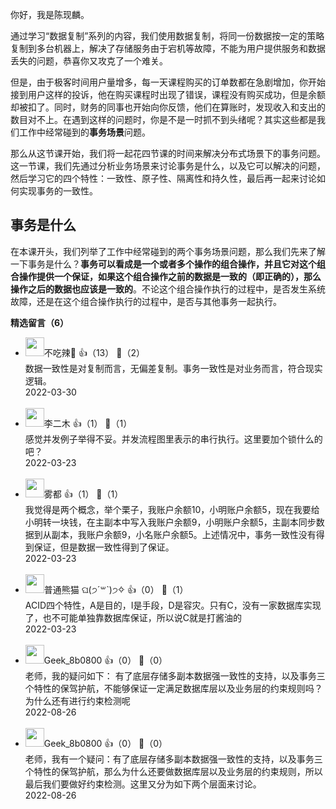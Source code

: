 你好，我是陈现麟。

通过学习“数据复制”系列的内容，我们使用数据复制，将同一份数据按一定的策略复制到多台机器上，解决了存储服务由于宕机等故障，不能为用户提供服务和数据丢失的问题，恭喜你又攻克了一个难关。

但是，由于极客时间用户量增多，每一天课程购买的订单数都在急剧增加，你开始接到用户这样的投诉，他在购买课程时出现了错误，课程没有购买成功，但是余额却被扣了。同时，财务的同事也开始向你反馈，他们在算账时，发现收入和支出的数目对不上。在遇到这样的问题时，你是不是一时抓不到头绪呢？其实这些都是我们工作中经常碰到的**事务场景**问题。

那么从这节课开始，我们将一起花四节课的时间来解决分布式场景下的事务问题。这一节课，我们先通过分析业务场景来讨论事务是什么，以及它可以解决的问题，然后学习它的四个特性：一致性、原子性、隔离性和持久性，最后再一起来讨论如何实现事务的一致性。

## 事务是什么

在本课开头，我们列举了工作中经常碰到的两个事务场景问题，那么我们先来了解一下事务是什么？**事务可以看成是一个或者多个操作的组合操作，并且它对这个组合操作提供一个保证，如果这个组合操作之前的数据是一致的（即正确的），那么操作之后的数据也应该是一致的**。不论这个组合操作执行的过程中，是否发生系统故障，还是在这个组合操作执行的过程中，是否与其他事务一起执行。
<div><strong>精选留言（6）</strong></div><ul>
<li><img src="https://static001.geekbang.org/account/avatar/00/14/59/91/fa2d8bb2.jpg" width="30px"><span>不吃辣👾</span> 👍（13） 💬（2）<div>数据一致性是对复制而言，无偏差复制。事务一致性是对业务而言，符合现实逻辑。</div>2022-03-30</li><br/><li><img src="https://static001.geekbang.org/account/avatar/00/10/d4/f3/129d6dfe.jpg" width="30px"><span>李二木</span> 👍（1） 💬（1）<div>感觉并发例子举得不妥。并发流程图里表示的串行执行。这里要加个锁什么的吧？</div>2022-03-23</li><br/><li><img src="https://static001.geekbang.org/account/avatar/00/28/1a/17/9e925f61.jpg" width="30px"><span>雾都</span> 👍（1） 💬（1）<div>我觉得是两个概念，举个栗子，我账户余额10，小明账户余额5，现在我要给小明转一块钱，在主副本中写入我账户余额9，小明账户余额5，主副本同步数据到从副本，我账户余额9，小名账户余额5。上述情况中，事务一致性没有得到保证，但是数据一致性得到了保证。</div>2022-03-23</li><br/><li><img src="https://static001.geekbang.org/account/avatar/00/12/41/f3/8bca4aba.jpg" width="30px"><span>普通熊猫 ଘ(੭ˊ꒳​ˋ)੭✧</span> 👍（0） 💬（1）<div>ACID四个特性，A是目的，I是手段，D是容灾。只有C，没有一家数据库实现了，也不可能单独靠数据库保证，所以说C就是打酱油的</div>2022-03-23</li><br/><li><img src="" width="30px"><span>Geek_8b0800</span> 👍（0） 💬（0）<div>老师，我的疑问如下：
有了底层存储多副本数据强一致性的支持，以及事务三个特性的保驾护航，不能够保证一定满足数据库层以及业务层的约束规则吗？为什么还有进行约束检测呢</div>2022-08-26</li><br/><li><img src="" width="30px"><span>Geek_8b0800</span> 👍（0） 💬（0）<div>老师，我有一个疑问：有了底层存储多副本数据强一致性的支持，以及事务三个特性的保驾护航，那么为什么还要做数据库层以及业务层的约束规则，所以最后我们要做好约束检测。这里又分为如下两个层面来讨论。</div>2022-08-26</li><br/>
</ul>